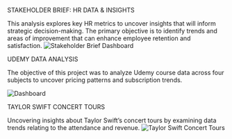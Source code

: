 STAKEHOLDER BRIEF: HR DATA & INSIGHTS

This analysis explores key HR metrics to uncover insights that will inform strategic decision-making. The primary objective is to identify trends and areas of improvement that can enhance employee retention and satisfaction. 
![Stakeholder Brief Dashboard](https://github.com/user-attachments/assets/5c7222db-24da-4838-890a-dfcf64aa3c30)


UDEMY DATA ANALYSIS

The objective of this project was to analyze Udemy course data across four subjects to uncover pricing patterns and subscription trends. 

[](https://public.tableau.com/views/UdemyDataAnalysis_17072485119960/Dashboard1?:language=en-GB&:sid=&:redirect=auth&:display_count=n&:origin=viz_share_link)

![Dashboard](https://github.com/user-attachments/assets/b2a044a5-dd5a-454c-abbf-14037de547f8)



TAYLOR SWIFT CONCERT TOURS

Uncovering insights about Taylor Swift’s concert tours by examining data trends relating to the attendance and revenue.
![Taylor Swift Concert Tours](https://github.com/user-attachments/assets/a8df6c48-88a3-4829-a01c-fd35947c12e5)



